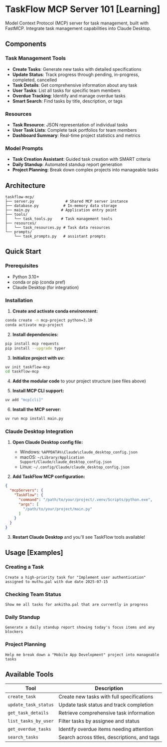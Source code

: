 # TaskFlow MCP Server 101 [Learning]

Model Context Protocol (MCP) server for task management, built with FastMCP. Integrate task management capabilities into Claude Desktop.

## Components

### Task Management Tools
- **Create Tasks**: Generate new tasks with detailed specifications
- **Update Status**: Track progress through pending, in-progress, completed, cancelled
- **Task Details**: Get comprehensive information about any task
- **User Tasks**: List all tasks for specific team members
- **Overdue Tracking**: Identify and manage overdue tasks
- **Smart Search**: Find tasks by title, description, or tags

### Resources
- **Task Resource**: JSON representation of individual tasks
- **User Task Lists**: Complete task portfolios for team members  
- **Dashboard Summary**: Real-time project statistics and metrics

### Model Prompts
- **Task Creation Assistant**: Guided task creation with SMART criteria
- **Daily Standup**: Automated standup report generation
- **Project Planning**: Break down complex projects into manageable tasks

## Architecture

```
taskflow-mcp/
├── server.py              # Shared MCP server instance
├── database.py           # In-memory data storage
├── main.py              # Application entry point
├── tools/
│   └── task_tools.py    # Task management tools
├── resources/
│   └── task_resources.py # Task data resources
└── prompts/
    └── task_prompts.py   # assistant prompts
```

## Quick Start

### Prerequisites
- Python 3.10+
- conda or pip (conda pref)
- Claude Desktop (for integration)

### Installation

1. **Create and activate conda environment:**
```bash
conda create -n mcp-project python=3.10
conda activate mcp-project
```

2. **Install dependencies:**
```bash
pip install mcp requests
pip install --upgrade typer
```

3. **Initialize project with uv:**
```bash
uv init taskflow-mcp
cd taskflow-mcp
```

4. **Add the modular code** to your project structure (see files above)

5. **Install MCP CLI support:**
```bash
uv add "mcp[cli]"
```

6. **Install the MCP server:**
```bash
uv run mcp install main.py
```

### Claude Desktop Integration

1. **Open Claude Desktop config file:**
   - Windows: `%APPDATA%\Claude\claude_desktop_config.json`
   - macOS: `~/Library/Application Support/Claude/claude_desktop_config.json`
   - Linux: `~/.config/Claude/claude_desktop_config.json`

2. **Add TaskFlow MCP configuration:**
```json
{
  "mcpServers": {
    "TaskFlow": {
      "command": "/path/to/your/project/.venv/Scripts/python.exe",
      "args": [
        "/path/to/your/project/main.py"
      ]
    }
  }
}
```

3. **Restart Claude Desktop** and you'll see TaskFlow tools available!

## Usage [Examples]

### Creating a Task
```
Create a high-priority task for "Implement user authentication" assigned to muthu.pal with due date 2025-07-15
```

### Checking Team Status  
```
Show me all tasks for ankitha.pal that are currently in progress
```

### Daily Standup
```
Generate a daily standup report showing today's focus items and any blockers
```

### Project Planning
```
Help me break down a "Mobile App Development" project into manageable tasks
```

## Available Tools

| Tool | Description |
|------|-------------|
| `create_task` | Create new tasks with full specifications |
| `update_task_status` | Update task status and track completion |
| `get_task_details` | Retrieve comprehensive task information |
| `list_tasks_by_user` | Filter tasks by assignee and status |
| `get_overdue_tasks` | Identify overdue items needing attention |
| `search_tasks` | Search across titles, descriptions, and tags |
